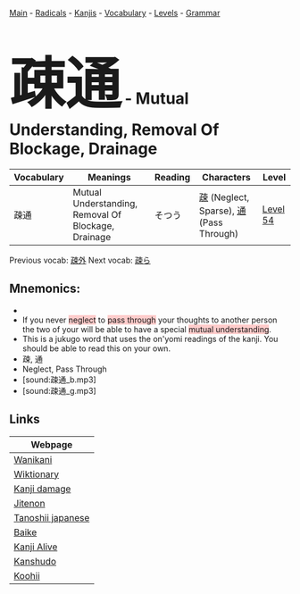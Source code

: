 <style> bigfont {font-size: 100px}</style>
[Main](../README.md) -
[Radicals](../radicals.md) -
[Kanjis](../kanjis.md) -
[Vocabulary](../vocabulary.md) -
[Levels](../levels.md) -
[Grammar](../grammar.md)
# <bigfont> 疎通</bigfont> - Mutual Understanding, Removal Of Blockage, Drainage 

| Vocabulary | Meanings | Reading | Characters | Level |
| --- | --- | --- | --- | --- |
| 疎通 | Mutual Understanding, Removal Of Blockage, Drainage | そつう |  [疎](../kanjis/疎.md) (Neglect, Sparse), [通](../kanjis/通.md) (Pass Through) | [Level 54](../levels/wk_level54.md) |

Previous vocab: [疎外](疎外.md) Next vocab: [疎ら](疎ら.md) 

## Mnemonics:

* 
* If you never <span style="background-color:#ffcccb"> neglect</span> to <span style="background-color:#ffcccb"> pass through</span> your thoughts to another person the two of your will be able to have a special <span style="background-color:#ffcccb"> mutual understanding</span>.
* This is a jukugo word that uses the on'yomi readings of the kanji. You should be able to read this on your own.
* 疎, 通
* Neglect, Pass Through
* [sound:疎通_b.mp3]
* [sound:疎通_g.mp3]


## Links 

| Webpage |
| --- |
| [Wanikani          ](https://www.wanikani.com/kanji/疎通) |
| [Wiktionary        ](https://en.wiktionary.org/wiki/疎通) |
| [Kanji damage      ](http://www.kanjidamage.com/kanji/search?utf8=✓&q=疎通) |
| [Jitenon           ](https://jitenon.com/kanji/疎通) |
| [Tanoshii japanese ](https://www.tanoshiijapanese.com/dictionary/kanji.cfm?k=疎通) |
| [Baike             ](https://baike.baidu.com/item/疎通) |
| [Kanji Alive       ](https://app.kanjialive.com/疎通) |
| [Kanshudo          ](https://www.kanshudo.com/searchmn?q=疎通) |
| [Koohii            ](https://kanji.koohii.com/study/kanji/疎通) |
